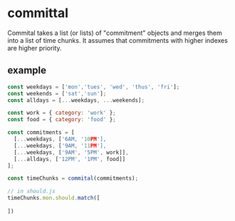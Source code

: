 # committal

Commital takes a list (or lists) of "commitment" objects and merges them into a list of time chunks. It assumes that commitments with higher indexes are higher priority.

## example

```javascript
const weekdays = ['mon','tues', 'wed', 'thus', 'fri'];
const weekends = ['sat','sun'];
const alldays = [...weekdays, ...weekends];

const work = { category: 'work' };
const food = { category: 'food' };

const commitments = [
  [...weekdays, ['6AM, '10PM'],
  [...weekdays, ['9AM, '11PM'],
  [...weekdays, ['9AM', '5PM', work]],
  [...alldays, ['12PM', '1PM', food]]
];

const timeChunks = commital(commitments);

// in should.js
timeChunks.mon.should.match([
  
])
```


